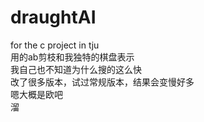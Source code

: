 # draughtAI
for the c project in tju  
用的ab剪枝和我独特的棋盘表示  
我自己也不知道为什么搜的这么快  
改了很多版本，试过常规版本，结果会变慢好多  
嗯大概是欧吧  
溜
